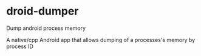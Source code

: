 # droid-dumper
Dump android process memory

A native/cpp Android app that allows dumping of a processes's memory by process ID
